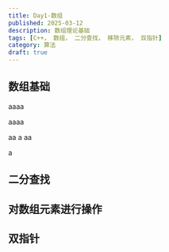```yaml
---
title: Day1-数组
published: 2025-03-12
description: 数组理论基础
tags: [C++， 数组， 二分查找， 移除元素， 双指针]
category: 算法
draft: true
---
```


## 数组基础

aaaa

aaaa

aa
a
aa

a
## 二分查找

## 对数组元素进行操作

## 双指针